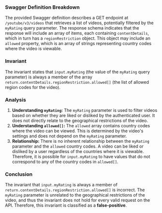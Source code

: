 ### Swagger Definition Breakdown
The provided Swagger definition describes a GET endpoint at `/youtube/v3/videos` that retrieves a list of videos, potentially filtered by the `myRating` query parameter. The response schema indicates that the response will include an array of items, each containing `contentDetails`, which in turn has a `regionRestriction` object. This object may include an `allowed` property, which is an array of strings representing country codes where the video is viewable.

### Invariant
The invariant states that `input.myRating` (the value of the `myRating` query parameter) is always a member of the array `return.contentDetails.regionRestriction.allowed[]` (the list of allowed region codes for the video).

### Analysis
1. **Understanding `myRating`:** The `myRating` parameter is used to filter videos based on whether they are liked or disliked by the authenticated user. It does not directly relate to the geographical restrictions of the video.
2. **Understanding `allowed[]`:** The `allowed` array contains country codes where the video can be viewed. This is determined by the video's settings and does not depend on the `myRating` parameter.
3. **Relationship:** There is no inherent relationship between the `myRating` parameter and the `allowed` country codes. A video can be liked or disliked by a user regardless of the countries where it is viewable. Therefore, it is possible for `input.myRating` to have values that do not correspond to any of the country codes in `allowed[]`.

### Conclusion
The invariant that `input.myRating` is always a member of `return.contentDetails.regionRestriction.allowed[]` is incorrect. The `myRating` parameter is unrelated to the geographical restrictions of the video, and thus the invariant does not hold for every valid request on the API. Therefore, this invariant is classified as a **false-positive**.
